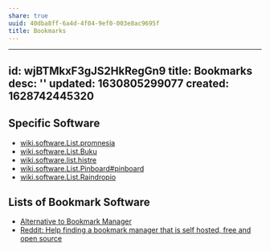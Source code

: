 ```yaml
---
share: true
uuid: 40dba8ff-6a4d-4f04-9ef0-003e8ac9695f
title: Bookmarks
---
```

---
id: wjBTMkxF3gJS2HkRegGn9
title: Bookmarks
desc: ''
updated: 1630805299077
created: 1628742445320
---

## Specific Software

* [wiki.software.List.promnesia](/undefined)
* [wiki.software.List.Buku](/undefined)
* [wiki.software.list.histre](/undefined)
* [wiki.software.List.Pinboard#pinboard](/undefined)
* [wiki.software.List.Raindropio](/undefined)

## Lists of Bookmark Software

* [Alternative to Bookmark Manager](https://alternativeto.net/software/bookmark-manager/?license=opensource)
* [Reddit: Help finding a bookmark manager that is self hosted, free and open source](https://www.reddit.com/r/opensource/comments/538hpo/help_finding_a_bookmark_manager_that_is_self/)